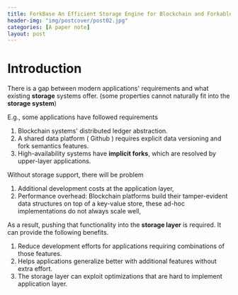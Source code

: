 ```yaml
---
title: ForkBase An Efficient Storage Engine for Blockchain and Forkable Applications
header-img: "img/postcover/post02.jpg"
categories: [A paper note]
layout: post
---
```


# Introduction

There is a gap between modern applications' requirements and what existing **storage** systems offer. (some properties cannot naturally fit into the **storage system**)

E.g., some applications have followed requirements

1. Blockchain systems' distributed ledger abstraction.
2. A shared data platform ( Github ) requires explicit data versioning and fork semantics features. 
3. High-availability systems have **implicit forks**, which are resolved by upper-layer applications. 

Without storage support, there will be problem

1. Additional development costs at the application layer,
2. Performance overhead: Blockchain platforms build their tamper-evident data structures on top of a key-value store, these ad-hoc implementations do not always scale well,

As a result, pushing that functionality into the **storage layer** is required. It can provide the following benefits.

1. Reduce development efforts for applications requiring combinations of those features.
2. Helps applications generalize better with additional features without extra effort.
3. The storage layer can exploit optimizations that are hard to implement application layer. 

## 





